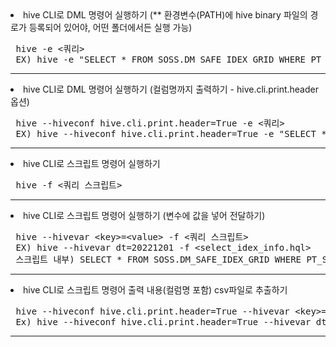    <dl>
    <li> hive CLI로 DML 명령어 실행하기 (** 환경변수(PATH)에 hive binary 파일의 경로가 등록되어 있어야, 어떤 폴더에서든 실행 가능) </li>
    <pre> hive -e &lt;쿼리&gt; <br> EX) hive -e "SELECT * FROM SOSS.DM_SAFE_IDEX_GRID WHERE PT_STDR_DE = 20221201" </pre>
  </dl><hr>
 
   <dl>
    <li> hive CLI로 DML 명령어 실행하기 (컬럼명까지 출력하기 - hive.cli.print.header 옵션)  </li>
    <pre> hive --hiveconf hive.cli.print.header=True -e &lt;쿼리&gt; <br> EX) hive --hiveconf hive.cli.print.header=True -e "SELECT * FROM SOSS.DM_SAFE_IDEX_GRID WHERE PT_STDR_DE = 20221201" </pre></pre>
  </dl><hr>
 
   <dl>
    <li> hive CLI로 스크립트 명령어 실행하기  </li>
    <pre> hive -f &lt;쿼리 스크립트&gt; </pre>
  </dl><hr>

   <dl>
    <li> hive CLI로 스크립트 명령어 실행하기 (변수에 값을 넣어 전달하기)  </li>
    <pre> hive --hivevar &lt;key&gt;=&lt;value&gt; -f &lt;쿼리 스크립트&gt; <br> EX) hive --hivevar dt=20221201 -f &lt;select_idex_info.hql&gt; <br> 스크립트 내부) SELECT * FROM SOSS.DM_SAFE_IDEX_GRID WHERE PT_STDR_DE = ${dt} </pre>
  </dl><hr>

   <dl>
    <li> hive CLI로 스크립트 명령어 출력 내용(컬럼명 포함) csv파일로 추출하기  </li>
    <pre> hive --hiveconf hive.cli.print.header=True --hivevar &lt;key&gt;=&lt;value&gt; -f &lt;쿼리 스크립트&gt; | sed 's/[\t]/,/g' > .(현재경로)/&lt;파일명.csv&gt; <br> Ex) hive --hiveconf hive.cli.print.header=True --hivevar dt='20221201' -f select_idex_info.hql | sed 's/[\t]/,/g' > ./output.csv </pre>	

  </dl><hr>
